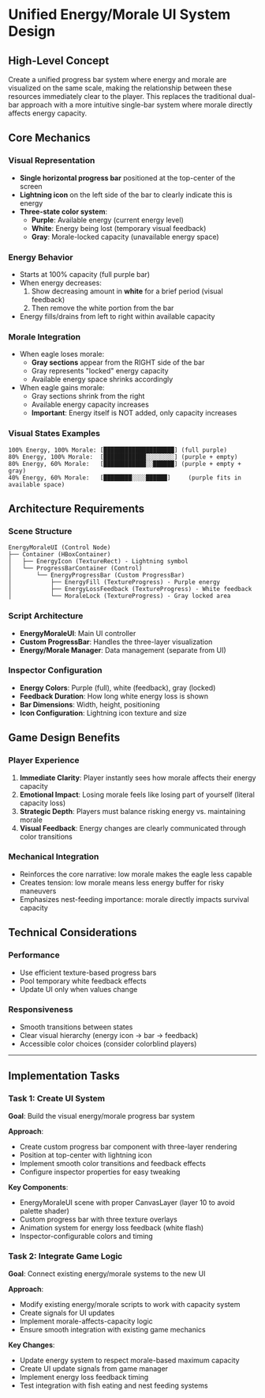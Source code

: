 # Unified Energy/Morale UI System Design

## High-Level Concept

Create a unified progress bar system where energy and morale are visualized on the same scale, making the relationship between these resources immediately clear to the player. This replaces the traditional dual-bar approach with a more intuitive single-bar system where morale directly affects energy capacity.

## Core Mechanics

### Visual Representation
- **Single horizontal progress bar** positioned at the top-center of the screen
- **Lightning icon** on the left side of the bar to clearly indicate this is energy
- **Three-state color system**:
  - **Purple**: Available energy (current energy level)
  - **White**: Energy being lost (temporary visual feedback)
  - **Gray**: Morale-locked capacity (unavailable energy space)

### Energy Behavior
- Starts at 100% capacity (full purple bar)
- When energy decreases:
  1. Show decreasing amount in **white** for a brief period (visual feedback)
  2. Then remove the white portion from the bar
- Energy fills/drains from left to right within available capacity

### Morale Integration
- When eagle loses morale:
  - **Gray sections** appear from the RIGHT side of the bar
  - Gray represents "locked" energy capacity
  - Available energy space shrinks accordingly
- When eagle gains morale:
  - Gray sections shrink from the right
  - Available energy capacity increases
  - **Important**: Energy itself is NOT added, only capacity increases

### Visual States Examples
```
100% Energy, 100% Morale: [████████████████████] (full purple)
80% Energy, 100% Morale:  [████████████░░░░░░░░] (purple + empty)
80% Energy, 60% Morale:   [████████████░░██████] (purple + empty + gray)
40% Energy, 60% Morale:   [████████░░░░██████]     (purple fits in available space)
```

## Architecture Requirements

### Scene Structure
```
EnergyMoraleUI (Control Node)
├── Container (HBoxContainer)
│   ├── EnergyIcon (TextureRect) - Lightning symbol
│   └── ProgressBarContainer (Control)
│       └── EnergyProgressBar (Custom ProgressBar)
│           ├── EnergyFill (TextureProgress) - Purple energy
│           ├── EnergyLossFeedback (TextureProgress) - White feedback
│           └── MoraleLock (TextureProgress) - Gray locked area
```

### Script Architecture
- **EnergyMoraleUI**: Main UI controller
- **Custom ProgressBar**: Handles the three-layer visualization
- **Energy/Morale Manager**: Data management (separate from UI)

### Inspector Configuration
- **Energy Colors**: Purple (full), white (feedback), gray (locked)
- **Feedback Duration**: How long white energy loss is shown
- **Bar Dimensions**: Width, height, positioning
- **Icon Configuration**: Lightning icon texture and size

## Game Design Benefits

### Player Experience
1. **Immediate Clarity**: Player instantly sees how morale affects their energy capacity
2. **Emotional Impact**: Losing morale feels like losing part of yourself (literal capacity loss)
3. **Strategic Depth**: Players must balance risking energy vs. maintaining morale
4. **Visual Feedback**: Energy changes are clearly communicated through color transitions

### Mechanical Integration
- Reinforces the core narrative: low morale makes the eagle less capable
- Creates tension: low morale means less energy buffer for risky maneuvers
- Emphasizes nest-feeding importance: morale directly impacts survival capacity

## Technical Considerations

### Performance
- Use efficient texture-based progress bars
- Pool temporary white feedback effects
- Update UI only when values change

### Responsiveness
- Smooth transitions between states
- Clear visual hierarchy (energy icon → bar → feedback)
- Accessible color choices (consider colorblind players)

---

## Implementation Tasks

### Task 1: Create UI System
**Goal**: Build the visual energy/morale progress bar system

**Approach**: 
- Create custom progress bar component with three-layer rendering
- Position at top-center with lightning icon
- Implement smooth color transitions and feedback effects
- Configure inspector properties for easy tweaking

**Key Components**:
- EnergyMoraleUI scene with proper CanvasLayer (layer 10 to avoid palette shader)
- Custom progress bar with three texture overlays
- Animation system for energy loss feedback (white flash)
- Inspector-configurable colors and timing

### Task 2: Integrate Game Logic
**Goal**: Connect existing energy/morale systems to the new UI

**Approach**:
- Modify existing energy/morale scripts to work with capacity system
- Create signals for UI updates
- Implement morale-affects-capacity logic
- Ensure smooth integration with existing game mechanics

**Key Changes**:
- Update energy system to respect morale-based maximum capacity
- Create UI update signals from game manager
- Implement energy loss feedback timing
- Test integration with fish eating and nest feeding systems
